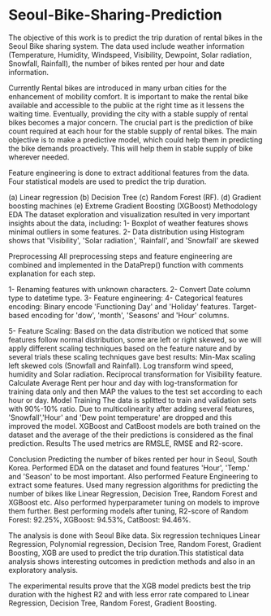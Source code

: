 # Seoul-Bike-Sharing-Prediction
The objective of this work is to predict the trip duration of rental bikes in the Seoul Bike sharing system. The data used include weather information (Temperature, Humidity, Windspeed, Visibility, Dewpoint, Solar radiation, Snowfall, Rainfall), the number of bikes rented per hour and date information.

Currently Rental bikes are introduced in many urban cities for the enhancement of mobility comfort. It is important to make the rental bike available and accessible to the public at the right time as it lessens the waiting time. Eventually, providing the city with a stable supply of rental bikes becomes a major concern. The crucial part is the prediction of bike count required at each hour for the stable supply of rental bikes. The main objective is to make a predictive model, which could help them in predicting the bike demands proactively. This will help them in stable supply of bike wherever needed.

Feature engineering is done to extract additional features from the data. Four statistical models are used to predict the trip duration.

(a) Linear regression
(b) Decision Tree
(c) Random Forest (RF).
(d) Gradient boosting machines
(e) Extreme Gradient Boosting (XGBoost)
Methodology
EDA The dataset exploration and visualization resulted in very important insights about the data, including: 1- Boxplot of weather features shows minimal outliers in some features. 2- Data distribution using Histogram shows that 'Visibility', 'Solar radiation', 'Rainfall', and 'Snowfall' are skewed

Preprocessing
All preprocessing steps and feature engineering are combined and implemented in the DataPrep() function with comments explanation for each step.

1- Renaming features with unknown characters.
2- Convert Date column type to datetime type.
3- Feature engineering:
4- Categorical features encoding:
Binary encode 'Functioning Day' and 'Holiday' features. Target-based encoding for 'dow', 'month', 'Seasons' and 'Hour' columns.

5- Feature Scaling:
Based on the data distribution we noticed that some features follow normal distribution, some are left or right skewed, so we will apply different scaling techniques based on the feature nature and by several trials these scaling techniques gave best results: Min-Max scaling left skewed cols (Snowfall and Rainfall). Log transform wind speed, humidity and Solar radiation. Reciprocal transformation for Visibility feature. Calculate Average Rent per hour and day with log-transformation for training data only and then MAP the values to the test set according to each hour or day. Model Training The data is splitted to train and validation sets with 90%-10% ratio. Due to multicolinearity after adding several features, 'Snowfall','Hour' and 'Dew point temperature' are dropped and this improved the model. XGBoost and CatBoost models are both trained on the dataset and the average of the their predictions is considered as the final prediction. Results The used metrics are RMSLE, RMSE and R2-score.

Conclusion
Predicting the number of bikes rented per hour in Seoul, South Korea. Performed EDA on the dataset and found features 'Hour', 'Temp.' and 'Season' to be most important. Also performed Feature Engineering to extract some features. Used many regression algorithms for predicting the number of bikes like Linear Regression, Decision Tree, Random Forest and XGBoost etc. Also performed hyperparameter tuning on models to improve them further. Best performing models after tuning, R2-score of Random Forest: 92.25%, XGBoost: 94.53%, CatBoost: 94.46%.

The analysis is done with Seoul Bike data. Six regression techniques Linear Regression, Polynomial regression, Decision Tree, Random Forest, Gradient Boosting, XGB are used to predict the trip duration.This statistical data analysis shows interesting outcomes in prediction methods and also in an exploratory analysis.

The experimental results prove that the XGB model predicts best the trip duration with the highest R2 and with less error rate compared to Linear Regression, Decision Tree, Random Forest, Gradient Boosting.
